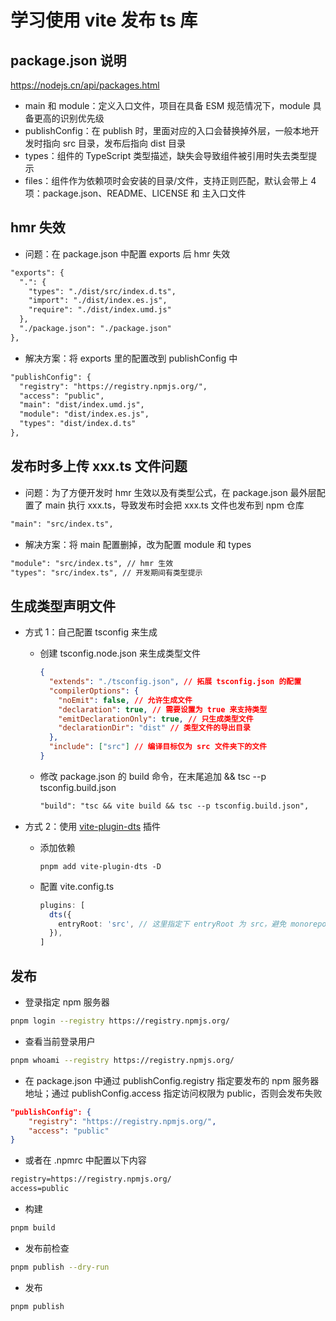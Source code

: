 # 学习使用 vite 发布 ts 库

## package.json 说明

https://nodejs.cn/api/packages.html

- main 和 module：定义入口文件，项目在具备 ESM 规范情况下，module 具备更高的识别优先级
- publishConfig：在 publish 时，里面对应的入口会替换掉外层，一般本地开发时指向 src 目录，发布后指向 dist 目录
- types：组件的 TypeScript 类型描述，缺失会导致组件被引用时失去类型提示
- files：组件作为依赖项时会安装的目录/文件，支持正则匹配，默认会带上 4 项：package.json、README、LICENSE 和 主入口文件

## hmr 失效

- 问题：在 package.json 中配置 exports 后 hmr 失效

```txt
"exports": {
  ".": {
    "types": "./dist/src/index.d.ts",
    "import": "./dist/index.es.js",
    "require": "./dist/index.umd.js"
  },
  "./package.json": "./package.json"
},
```

- 解决方案：将 exports 里的配置改到 publishConfig 中

```txt
"publishConfig": {
  "registry": "https://registry.npmjs.org/",
  "access": "public",
  "main": "dist/index.umd.js",
  "module": "dist/index.es.js",
  "types": "dist/index.d.ts"
},
```

## 发布时多上传 xxx.ts 文件问题

- 问题：为了方便开发时 hmr 生效以及有类型公式，在 package.json 最外层配置了 main 执行 xxx.ts，导致发布时会把 xxx.ts 文件也发布到 npm 仓库

```txt
"main": "src/index.ts",
```

- 解决方案：将 main 配置删掉，改为配置 module 和 types

```txt
"module": "src/index.ts", // hmr 生效
"types": "src/index.ts", // 开发期间有类型提示
```

## 生成类型声明文件

- 方式 1：自己配置 tsconfig 来生成

  - 创建 tsconfig.node.json 来生成类型文件

    ```json
    {
      "extends": "./tsconfig.json", // 拓展 tsconfig.json 的配置
      "compilerOptions": {
        "noEmit": false, // 允许生成文件
        "declaration": true, // 需要设置为 true 来支持类型
        "emitDeclarationOnly": true, // 只生成类型文件
        "declarationDir": "dist" // 类型文件的导出目录
      },
      "include": ["src"] // 编译目标仅为 src 文件夹下的文件
    }
    ```

  - 修改 package.json 的 build 命令，在末尾追加 && tsc --p tsconfig.build.json

    ```txt
    "build": "tsc && vite build && tsc --p tsconfig.build.json",
    ```

- 方式 2：使用 [vite-plugin-dts](https://www.npmjs.com/package/vite-plugin-dts) 插件

  - 添加依赖

    ```shell
    pnpm add vite-plugin-dts -D
    ```

  - 配置 vite.config.ts

    ```ts
    plugins: [
      dts({
        entryRoot: 'src', // 这里指定下 entryRoot 为 src，避免 monorepo 场景下生成的 .d.ts 目录混乱
      }),
    ]
    ```

## 发布

- 登录指定 npm 服务器

```bash
pnpm login --registry https://registry.npmjs.org/
```

- 查看当前登录用户

```bash
pnpm whoami --registry https://registry.npmjs.org/
```

- 在 package.json 中通过 publishConfig.registry 指定要发布的 npm 服务器地址；通过 publishConfig.access 指定访问权限为 public，否则会发布失败

```json
"publishConfig": {
    "registry": "https://registry.npmjs.org/",
    "access": "public"
}
```

- 或者在 .npmrc 中配置以下内容

```txt
registry=https://registry.npmjs.org/
access=public
```

- 构建

```bash
pnpm build
```

- 发布前检查

```bash
pnpm publish --dry-run
```

- 发布

```bash
pnpm publish
```
